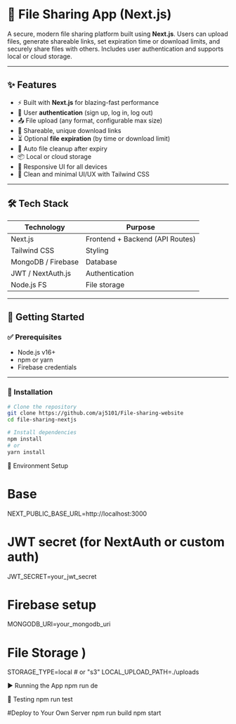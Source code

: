 # 📁 File Sharing App (Next.js)

A secure, modern file sharing platform built using **Next.js**. Users can upload files, generate shareable links, set expiration time or download limits, and securely share files with others. Includes user authentication and supports local or cloud storage.

---

## ✨ Features

- ⚡ Built with **Next.js** for blazing-fast performance
- 🔐 User **authentication** (sign up, log in, log out)
- 📤 File upload (any format, configurable max size)
- 🔗 Shareable, unique download links
- ⏳ Optional **file expiration** (by time or download limit)
- 🧹 Auto file cleanup after expiry
- 📦 Local or cloud storage 
- 📱 Responsive UI for all devices
- 🧠 Clean and minimal UI/UX with Tailwind CSS

---

## 🛠️ Tech Stack

| Technology      | Purpose                         |
|----------------|----------------------------------|
| Next.js         | Frontend + Backend (API Routes) |
| Tailwind CSS    | Styling                         |
| MongoDB / Firebase | Database                     |
| JWT / NextAuth.js | Authentication               |
| Node.js FS | File storage                |

---

## 🚀 Getting Started

### ✅ Prerequisites

- Node.js v16+
- npm or yarn
- Firebase credentials

---

### 🔧 Installation

```bash
# Clone the repository
git clone https://github.com/aj5101/File-sharing-website
cd file-sharing-nextjs

# Install dependencies
npm install
# or
yarn install

```

🧪 Environment Setup


# Base
NEXT_PUBLIC_BASE_URL=http://localhost:3000

# JWT secret (for NextAuth or custom auth)
JWT_SECRET=your_jwt_secret

# Firebase setup
MONGODB_URI=your_mongodb_uri

# File Storage )
STORAGE_TYPE=local # or "s3"
LOCAL_UPLOAD_PATH=./uploads




▶️ Running the App
npm run de



🧪 Testing
npm run test



#Deploy to Your Own Server
npm run build
npm start
